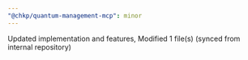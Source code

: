 ```yaml
---
"@chkp/quantum-management-mcp": minor
---
```


Updated implementation and features, Modified 1 file(s) (synced from internal repository)
